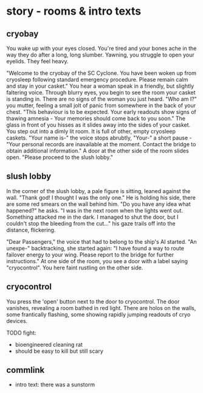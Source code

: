 # story - rooms & intro texts

## cryobay
You wake up with your eyes closed. You're tired and your bones ache in the way they do after a long, long slumber. Yawning, you struggle to open your eyelids. They feel heavy.

"Welcome to the cryobay of the SC Cyclone. You have been woken up from cryosleep following standard emergency procedure. Please remain calm and stay in your casket."
You hear a woman speak in a friendly, but slightly faltering voice. Through blurry eyes, you begin to see the room your casket is standing in. There are no signs of the woman you just heard.
"Who am I?" you mutter, feeling a small jolt of panic from somewhere in the back of your chest.
"This behaviour is to be expected. Your early readouts show signs of thawing amnesia - Your memories should come back to you soon."
The glass in front of you hisses as it slides away into the sides of your casket.
You step out into a dimly lit room. It is full of other, empty cryosleep caskets.
"Your name is-" the voice stops abrubtly, "Your-" a short pause - "Your personal records are inavailable at the moment. Contact the bridge to obtain additional information."
A door at the other side of the room slides open.
"Please proceed to the slush lobby."

## slush lobby
In the corner of the slush lobby, a pale figure is sitting, leaned against the wall. "Thank god! I thought I was the only one." He is holding his side, there are some red smears on the wall behind him.
"Do you have any idea what happened?" he asks. "I was in the next room when the lights went out. Something attacked me in the dark. I managed to shut the door, but I couldn't stop the bleeding from the cut..." his gaze trails off into the distance, flickering.

"Dear Passengers," the voice that had to belong to the ship's AI started. "An unexpe-" backtracking, she started again: "I have found a way to route failover energy to your wing. Please report to the bridge for further instructions."
At one side of the room, you see a door with a label saying "cryocontrol". You here faint rustling on the other side.

## cryocontrol
You press the 'open' button next to the door to cryocontrol. The door vanishes, revealing a room bathed in red light. There are holos on the walls, some frantically flashing, some showing rapidly jumping readouts of cryo devices.

TODO fight:
  - bioengineered cleaning rat
  - should be easy to kill but still scary

## commlink
  - intro text: there was a sunstorm
